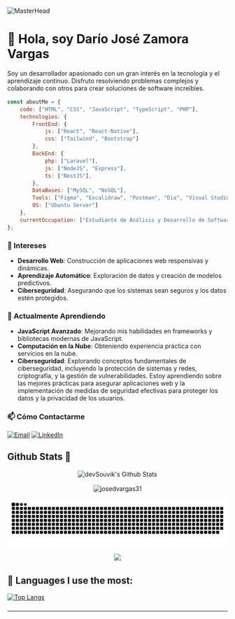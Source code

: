 ![MasterHead](https://user-images.githubusercontent.com/86270481/214122618-1bf43327-cdef-456e-81fe-fc71a9070c07.gif)
# 👋 Hola, soy Darío José Zamora Vargas
Soy un desarrollador apasionado con un gran interés en la tecnología y el aprendizaje continuo. Disfruto resolviendo problemas complejos y colaborando con otros para crear soluciones de software increíbles.

```javascript
const aboutMe = {
    code: ["HTML", "CSS", "JavaScript", "TypeScript", "PHP"],
    technologies: {
        FrontEnd: {
            js: ["React", "React-Native"],
            css: ["Tailwind", "Bootstrap"]
        },
        BackEnd: {
            php: ["Laravel"],
            js: ["NodeJS", "Express"],
            ts: ["NestJS"],
        },
        DataBases: ["MySQL", "NoSQL"],
        Tools: ["Figma", "Excalidraw", "Postman", "Dia", "Visual Studio Code", "Android Studio"],
        OS: ["Ubuntu Server"]
    },
    currentOccupation: ["Estudiante de Análisis y Desarrollo de Software - Desarrollador Full-Stack"]
};
```

### 👀 Intereses
- **Desarrollo Web**: Construcción de aplicaciones web responsivas y dinámicas.
- **Aprendizaje Automático**: Exploración de datos y creación de modelos predictivos.
- **Ciberseguridad**: Asegurando que los sistemas sean seguros y los datos estén protegidos.

### 🌱 Actualmente Aprendiendo
- **JavaScript Avanzado**: Mejorando mis habilidades en frameworks y bibliotecas modernas de JavaScript.
- **Computación en la Nube**: Obteniendo experiencia práctica con servicios en la nube.
- **Ciberseguridad**: Explorando conceptos fundamentales de ciberseguridad, incluyendo la protección de sistemas y redes, criptografía, y la gestión de vulnerabilidades. Estoy aprendiendo sobre las mejores prácticas para asegurar aplicaciones web y la implementación de medidas de seguridad efectivas para proteger los datos y la privacidad de los usuarios.

### 📫 Cómo Contactarme
[![Email](https://img.shields.io/badge/Email-D14836?style=for-the-badge&logo=gmail&logoColor=white)](mailto:dajozavargas@gmail.com)
[![LinkedIn](https://img.shields.io/badge/LinkedIn-0077B5?style=for-the-badge&logo=linkedin&logoColor=white)](https://www.linkedin.com/in/dario-jose-zamora-vargas-32b9aa318/)

## Github Stats 🎯

<p align="center">
      <img align="center"src="https://github-readme-stats.vercel.app/api?username=josedvargas31&include_all_commits=true&count_private=true&show_icons=true&line_height=20&title_color=7A7ADB&icon_color=2234AE&text_color=D3D3D3&bg_color=0,000000,130F40" alt="devSouvik's Github Stats">
</p>
<p align="center">
  <img align="center" src="https://github-readme-streak-stats.herokuapp.com/?user=josedvargas31&theme=dark" alt="josedvargas31" />
</p>

![Snake Animation](https://github.com/josedvargas31/snake_animation/raw/output/snake.svg)

<div align="center">
  <img src="https://profile-counter.glitch.me/josedvargas31/count.svg?" />
</div>

## 🧠 Languages I use the most:

[![Top Langs](https://github-readme-stats.vercel.app/api/top-langs/?username=josedvargas31&layout=compact&text_color=daf7dc&bg_color=151515)](https://github.com/josedvargas31/github-readme-stats)

###

---

